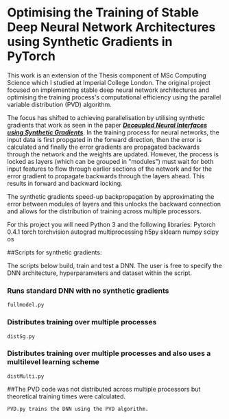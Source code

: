 # Optimising the Training of Stable Deep Neural Network Architectures using Synthetic Gradients in PyTorch

This work is an extension of the Thesis component of MSc Computing Science which I studied at Imperial College London. 
The original project focused on implementing stable deep neural network architectures and optimising 
the training process's computational efficiency using the parallel variable distribution (PVD) algorithm.

The focus has shifted to achieving parallelisation by utilising synthetic gradients that work as seen in the paper ***[Decoupled Neural Interfaces using Synthetic Gradients](http://arxiv.org/abs/1608.05343)***.
In the training process for neural networks, the input data is first propgated in the forward direction, then the error is calculated and finally the error gradients are propagated backwards
through the network and the weights are updated. However, the process is locked as layers (which can be grouped in "modules") must wait for both input features 
to flow through earlier sections of the network and for the error gradient to propagate backwards through the layers ahead. This results in forward and backward locking.

The synthetic gradients speed-up backpropagation by approximating the error between modules of layers and this unlocks the backward connection
and allows for the distribution of training across multiple processors.

For this project you will need Python 3 and the following libraries:
Pytorch 0.4.1
torch
torchvision
autograd
multiprocessing
h5py
sklearn
numpy
scipy
os

##Scripts for synthetic gradients:

The scripts below build, train and test a DNN. The user is free to specify the 
DNN architecture, hyperparameters and dataset within the script.

### Runs standard DNN with no synthetic gradients
```
fullmodel.py  
```
### Distributes training over multiple processes
```
distSg.py 
```
### Distributes training over multiple processes and also uses a multilevel learning scheme

```
distMulti.py  
```

##The PVD code was not distributed across multiple processors but theoretical training times were calculated.

```
PVD.py trains the DNN using the PVD algorithm. 
```

